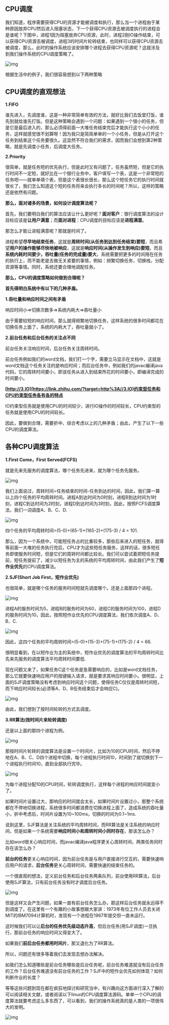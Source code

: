 ## CPU调度

我们知道，程序需要获得CPU的资源才能被调度和执行，那么当一个进程由于某种原因放弃CPU然后进入阻塞状态，下一个获得CPU资源去被调度执行的进程会是谁呢？下图中，进程1因为阻塞放弃CPU资源，此时，进程2刚IO操作结束，可以获得CPU资源去被调度，进程3的时间片轮转结束，也同样可以获得CPU资源去被调度，那么，此时的操作系统应该安排哪个进程去获得CPU资源呢？这就涉及到我们操作系统的CPU调度策略了。

![img](v2-df827b93d79b11b04e623bf5e249bbe6_720w.webp)

根据生活中的例子，我们很容易想到以下两种策略

## CPU调度的直观想法

**1.FIFO**

谁先进入，先调度谁，这是一种非常简单有效的方法，就好比我们去饭堂打饭，谁先到就给谁先打饭。但是这种策略会遇到一个问题：如果遇到一个很小的任务，但是它是最后进入的，那么必须得前面一大堆任务结束完后才能执行这个小小的任务，这样就感觉很不划算呀！因为我只是简简单单的一个小任务，但是从打开这个任务到结束这个任务要很久。这显然不符合我们的需求，因而我们会想到第2种策略，就是先调度小任务，后调度大任务。

**2.Priority**

很简单，就是任务短的优先执行，但是此时又有问题了，任务虽然短，但是它的执行时间不一定短，就好比在一个银行业务中，客户填写一个表，这是一个非常短的任务吧——就单单填个表，但是这个表很长很长，那么这个短任务它的执行时间就很长了，我们怎么知道这个短的任务将来会执行多长的时间呢？所以，这样的策略还是依然有问题。

**那么，面对诸多的场景，如何设计调度算法呢？**

首先，我们要明白我们的算法应该让什么更好呢？**面对客户**：银行调度算法的设计目标应该是**让用户满意**；而**面对进程**：CPU调度的目标应该是**进程满意**。

那怎么才能让进程满意呢？那就是时间了。

进程希望**尽早地结束任务**，这就是**周转时间(从任务到达到任务结束)要短**，而且希望**用户的操作能够尽快地被响应**，这就是**响应时间(从操作发生到响应)要短**。而且**系统内耗时间要少，吞吐量(任务的完成量)要大**，系统需要把更多的时间用在任务的执行上，而不能老是去做无关紧要的事情，例如：频繁切换任务，切换栈，分配资源等事情。同时，系统还要合理地调配任务。

**那么，CPU的调度策略如何做到合理呢？**

**首先得明白系统中有以下的几种矛盾。**

**1.吞吐量和响应时间之间有矛盾**

响应时间小=>切换次数多=>系统内耗大=>吞吐量小

由于需要较短的响应时间，那么就得频繁地切换任务，这样系统的很多时间都花在切换任务上面了，系统的内耗大了，吞吐量就小了。

**2.前台任务和后台任务的关注点不同**

前台任务关注响应时间，后台任务关注周转时间。

前台任务例如我们的word文档，我们打一个字，需要立马显示在文档中，这就是word文档这个任务关注的是响应时间；而后台任务中，例如我们的javac编译java代码，它的周转时间要小，即该任务从进入到结束所花的时间要小，即编译完成的时间要小。

**[http://3.IO](https://link.zhihu.com/?target=http%3A//3.IO)约束型任务和CPU约束型任务各有各的特点**

IO约束型任务就是使用CPU的时间较少，进行IO操作的时间较长，CPU约束型的任务就是使用CPU的时间较长。

因此，要做到合理，需要折中、综合考虑以上的几种矛盾；由此，产生了以下一些CPU的调度算法。

## 各种CPU调度算法

**1.First Come，First Served(FCFS)**

就是先来先服务的调度算法，哪个任务先进来，就为哪个任务先服务。

![img](v2-c17f86b7333dfaafcb0f6e06e380c3da_720w.webp)

我们上面说过，周转时间=任务结束的时间-任务到达的时间，因此，我们算一算以上四个任务的平均周转时间。进程A到达时间为0时刻，进程B到达时间为1时刻，进程C到达时间为2时刻，进程D到达时间为3时刻，因此，按照FCFS调度算法，我们一词调度A、B、C、D.

![img](v2-6ec4a1806d2db7bf0942d8b2f535dd3b_720w.webp)

四个任务的平均周转时间=(5-0)+(65-1)+(165-2)+(175-3) / 4 = 101.

那么，因为一个系统中，可能短任务占的比重较多，那些后来进入的短任务，就得等前面一大堆的任务执行完后，CPU才为这些短任务服务，这样的话，很多短任务即使服务时间短，但是它们的周转时间都比较长。我们可以尝试着把短任务提前，短任务提前了，减少以短任务为主的系统的平均周转时间，由此我们产生了**短作业优先**的CPU调度算法。

**2.SJF(Short Job First，短作业优先)**

也很简单，就是哪个任务的服务时间短就先调度哪个。还是上面那四个进程。

![img](v2-9c0dadb64472ec2f57d9152ed473ae33_720w.webp)

进程A的服务时间为5，进程B的服务时间为60，进程C的服务时间为100，进程D的服务时间为10，因此，按照短作业优先的CPU调度算法，我们依次调度A、D、B、C.

![img](v2-6ddb54fc7a3b24551bed20d1e63686ef_720w.webp)

因此，这四个任务的平均周转时间=(5-0)+(15-3)+(75-1)+(175-2) / 4 = 66.

很明显看到，在以短作业为主的系统中，短作业优先的调度算法的平均周转时间比先来先服务的调度算法平均周转时间要低.

现在问题又来了，如果任务C这个任务是急需要响应的，比如是word文档任务，那么它就要快速响应用户的按键输入请求，就是要求其响应时间要小。很明显，上面的SJF调度策略没有考虑到响应时间这个问题，使得任务C仅仅是周转时间短，而下响应时间较长(必须等A、D、B任务结束后才会响应C)。

![img](v2-1f2d24356758eb90be07851e2d81441c_720w.webp)

由此，我们想到了按时间轮转的方式去调度。

**3.RR算法(按时间片来轮转调度)**

还是以上面的那四个进程为例。

![img](v2-9c0dadb64472ec2f57d9152ed473ae33_720w.webp)

那按时间片轮转的调度算法是设置一个时间片，比如为10的CPU时间，然后不停地在A、B、C、D四个进程中切换，每个进程执行时间10，时间到了就切换到下一个进程执行时间10，直到全部执行完毕。

![img](v2-69e018255654b4ffeb6156c51f9d8a04_720w.webp)

为每个进程分配10的CPU时间，轮转调度执行，这样每个进程的响应时间就变小了。

如果时间片设置过大，那响应的时间就会太长，如果时间片设置过小，那整个系统都在不停地切换进程，系统很多时间都浪费在切换进程上面了，造成系统的吞吐量小，折中考虑后，时间片设置为10~100ms，切换的时间为0.1~1ms.

说到这里，SJF算法是关注系统的平均周转时间，而RR算法是关注系统的响应时间，但是如果一个系统需要**响应时间小和周转时间小同时存在**，那该怎么办？

比如word很关心响应时间，而javac编译java程序更关心周转时间，两类任务同时存在该怎么办？

**前台的任务**更关心响应时间，因为前台任务是与用户直接进行交互的，需要快速响应用户的请求，**后台任务**更关心周转时间，需要快速的结束任务的。

一个很直观的想法，定义前台任务和后台任务两条队列，前台使用RR算法，后台使用SJF算法，只有前台任务没有时才调度后台任务。

![img](v2-e5e15a3f91fe33a536a6ba7428f39e09_720w.webp)

但是这样又会产生问题，如果一直有前台任务怎么办，那这样后台任务就永远得不到调度了。在这里有一个有趣的小故事想跟大家讲：1973年有位工作人员去关闭MIT的IBM7094计算机时，发现有一个进程在1967年提交但一直未运行。

这时候我们可以让**后台的任务优先级动态升高**，但后台任务(用SJF调度)一旦执行，那前台任务的响应时间又得变大了。

如果我们**前后台任务都用时间片**，那又退化为了RR算法。

所以，问题还有很多等着我们去发现去想办法解决。

如我们怎么知道哪些是前台任务哪些是后台任务呢，前台任务难道就没有后台任务的工作？后台任务难道没有前台任务的工作？SJF中的短作业优先如何体现？如何判断作业的长度？

等等这些问题到现在都在疯狂地探讨和研究当中，有兴趣向这方面进行深入了解的可以阅读相关文献，或者阅读以下linux的CPU调度算法源码。单单一个CPU的调度算法就要考虑这么多东西了，可以看到，我们的操作系统真的是人类的一项很伟大的发明。

![img](v2-dc106588ddbb32b1d11c323edd1e83f0_720w.webp)
